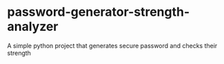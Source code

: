 # password-generator-strength-analyzer
A simple python project that generates secure password and checks their strength 
